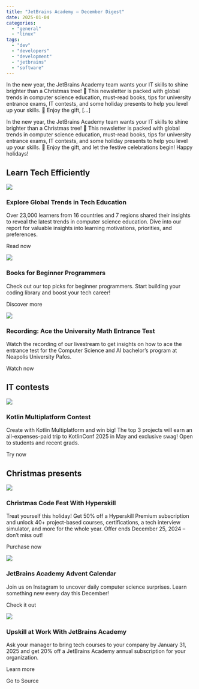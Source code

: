 ```yaml
---
title: "JetBrains Academy – December Digest"
date: 2025-01-04
categories: 
  - "general"
  - "linux"
tags: 
  - "dev"
  - "developers"
  - "development"
  - "jetbrains"
  - "software"
---
```


In the new year, the JetBrains Academy team wants your IT skills to shine brighter than a Christmas tree! 🎄 This newsletter is packed with global trends in computer science education, must-read books, tips for university entrance exams, IT contests, and some holiday presents to help you level up your skills. 🎁 Enjoy the gift, \[…\]

In the new year, the JetBrains Academy team wants your IT skills to shine brighter than a Christmas tree! 🎄 This newsletter is packed with global trends in computer science education, must-read books, tips for university entrance exams, IT contests, and some holiday presents to help you level up your skills. 🎁 Enjoy the gift, and let the festive celebrations begin! Happy holidays!

## Learn Tech Efficiently

![](https://blog.jetbrains.com/wp-content/uploads/2024/12/cs_learning_curve_2024.webp)

### Explore Global Trends in Tech Education

Over 23,000 learners from 16 countries and 7 regions shared their insights to reveal the latest trends in computer science education. Dive into our report for valuable insights into learning motivations, priorities, and preferences.

Read now

![](https://blog.jetbrains.com/wp-content/uploads/2024/12/Blog_1280x720-1.png)

### Books for Beginner Programmers

Check out our top picks for beginner programmers. Start building your coding library and boost your tech career!

Discover more

![](https://blog.jetbrains.com/wp-content/uploads/2024/12/edu-youtube_thumbnail_1280x720_en.png)

### Recording: Ace the University Math Entrance Test

Watch the recording of our livestream to get insights on how to ace the entrance test for the Computer Science and AI bachelor’s program at Neapolis University Pafos.

Watch now

## IT contests

![](https://blog.jetbrains.com/wp-content/uploads/2024/12/Newsletter-Banner_1280x720-3.png)

### Kotlin Multiplatform Contest

Create with Kotlin Multiplatform and win big! The top 3 projects will earn an all-expenses-paid trip to KotlinConf 2025 in May and exclusive swag! Open to students and recent grads.

Try now

## Christmas presents

![](https://blog.jetbrains.com/wp-content/uploads/2024/12/Newsletter-Banner_1280x720-4.png)

### Christmas Code Fest With Hyperskill

Treat yourself this holiday! Get 50% off a Hyperskill Premium subscription and unlock 40+ project-based courses, certifications, a tech interview simulator, and more for the whole year. Offer ends December 25, 2024 – don’t miss out!

Purchase now

![](https://blog.jetbrains.com/wp-content/uploads/2024/12/Newsletter-Banner_1280x720-5.png)

### JetBrains Academy Advent Calendar

Join us on Instagram to uncover daily computer science surprises. Learn something new every day this December!

Check it out

![](https://blog.jetbrains.com/wp-content/uploads/2024/12/Newsletter-Banner_1280x720-6.png)

### Upskill at Work With JetBrains Academy

Ask your manager to bring tech courses to your company by January 31, 2025 and get 20% off a JetBrains Academy annual subscription for your organization.

Learn more

Go to Source
